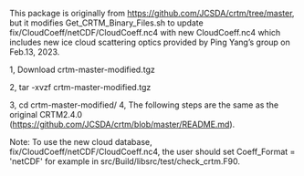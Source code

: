 This package is originally from https://github.com/JCSDA/crtm/tree/master, but it modifies Get_CRTM_Binary_Files.sh to update fix/CloudCoeff/netCDF/CloudCoeff.nc4 with new CloudCoeff.nc4 which includes new ice cloud scattering optics provided by Ping Yang’s group on Feb.13, 2023.

1, Download crtm-master-modified.tgz

2, tar -xvzf crtm-master-modified.tgz

3, cd crtm-master-modified/
4, The following steps are the same as the original CRTM2.4.0 (https://github.com/JCSDA/crtm/blob/master/README.md).
   
Note: To use the new cloud database, fix/CloudCoeff/netCDF/CloudCoeff.nc4, the user should set Coeff_Format = 'netCDF' for example in src/Build/libsrc/test/check_crtm.F90.
